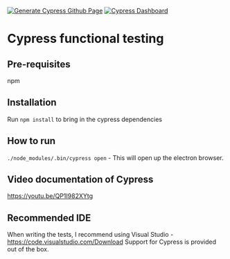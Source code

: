 [![Generate Cypress Github Page](https://github.com/jozzya/cypress-github-pages/actions/workflows/cypress-github-pages-report.yml/badge.svg)](https://github.com/jozzya/cypress-github-pages/actions/workflows/cypress-github-pages-report.yml)
[![Cypress Dashboard](https://github.com/jozzya/cypress-github-pages/actions/workflows/cypress-dashboard.yml/badge.svg)](https://github.com/jozzya/cypress-github-pages/actions/workflows/cypress-dashboard.yml)

# Cypress functional testing 

## Pre-requisites

npm

## Installation

Run `npm install` to bring in the cypress dependencies

## How to run

`./node_modules/.bin/cypress open` - This will open up the electron browser.

## Video documentation of Cypress

https://youtu.be/QP1I982XYtg

## Recommended IDE

When writing the tests, I recommend using Visual Studio - https://code.visualstudio.com/Download
Support for Cypress is provided out of the box.